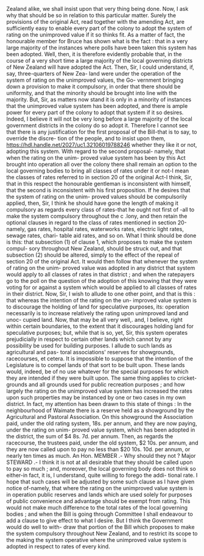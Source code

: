 Zealand alike, we shall insist upon that very thing being done. Now, I ask why that should be so in relation to this particular matter. Surely the provisions of the original Act, read together with the amending Act, are sufficiently easy to enable every part of the colony to adopt the system of rating on the unimproved value if it so thinks fit. As a matter of fact, the honourable member for Bruce has shown what is the fact : that in a very large majority of the instances where polls have been taken this system has been adopted. Well, then, it is therefore evidently probable that, in the course of a very short time a large majority of the local governing districts of New Zealand will have adopted the Act. Then, Sir, I could understand, if, say, three-quarters of New Zea- land were under the operation of the system of rating on the unimproved values, the Go- vernment bringing down a provision to make it compulsory, in order that there should be uniformity, and that the minority should be brought into line with the majority. But, Sir, as matters now stand it is only in a minority of instances that the unimproved value system has been adopted, and there is ample power for every part of the colony to adopt that system if it so desires. Indeed, I believe it will not be very long before a large majority of the local government districts in the colony do so adopt it. Therefore I cannot see that there is any justification for the first proposal of the Bill-that is to say, to override the discre- tion of the people, and to insist upon them, https://hdl.handle.net/2027/uc1.32106019788246 whether they like it or not, adopting this system. With regard to the second proposal- namely, that when the rating on the unim- proved value system has been by this Act brought into operation all over the colony there shall remain an option to the local governing bodies to bring all classes of rates under it or not-I mean the classes of rates referred to in section 20 of the original Act-I think, Sir, that in this respect the honourable gentleman is inconsistent with himself, that the second is inconsistent with his first proposition. If he desires that the system of rating on the unim- proved values should be compulsorily applied, then, Sir, I think he should have gone the length of making it compulsory as regards every class of rates-that he ought not first of -all to make the system compulsory throughout the c .lony, and then retain the optional clauses in regard to the class of rates mentioned in section 20-namely, gas rates, hospital rates, waterworks rates, electric light rates, sewage rates, chari- table aid rates, and so on. What I think should be done is this: that subsection (1) of clause 1, which proposes to make the system compul- sory throughout New Zealand, should be struck out, and that subsection (2) should be altered, simply to the effect of the repeal of section 20 of the original Act. It would then follow that whenever the system of rating on the unim- proved value was adopted in any district that system would apply to all classes of rates in that district ; and when the ratepayers go to the poll on the question of the adoption of this knowing that they were voting for or against a system which would be applied to all classes of rates in their district. Now, Sir, I wish to allude to one other point, and that is this : that whereas the intention of the rating on the un- improved value system is to discourage the holding of land for speculative purposes, its: operation necessarily is to increase relatively the rating upon unimproved land and unoc- cupied land. Now, that may be all very well,. and, I believe, right within certain boundaries, to the extent that it discourages holding land for speculative purposes; but, while that is so, yet, Sir, this system operates prejudicially in respect to certain other lands which cannot by any possibility be used for building purposes. I allude to such lands as agricultural and pas- toral associations' reserves for showgrounds, racecourses, et cetera. It is impossible to suppose that the intention of the Legislature is to compel lands of that sort to be built upon. These lands would, indeed, be of no use whatever for the special purposes for which they are intended if they were built upon. The same thing applies to cricket- grounds and all grounds used for public recreation purposes ; and how largely the rating on the unimproved value system has increased the rates upon such properties may be instanced by one or two cases in my own district. In fact, my attention has been drawn to this state of things : In the neighbourhood of Waimate there is a reserve held as a showground by the Agricultural and Pastoral Association. On this showground the Association paid, under the old rating system, 18s. per annum, and they are now paying, under the rating on unim- proved value system, which has been adopted in the district, the sum of $4 8s. 7d. per annum. Then, as regards the racecourse, the trustees paid, under the old system, $2 10s. per annum, and they are now called upon to pay no less than $20 10s. 10d. per annum, or nearly ten times as much. An Hon. MEMBER .- Why should they not ? Major STEWARD .- I think it is not at all desirable that they should be called upon to pay so much ; and, moreover, the local governing body does not think so either-in fact, it is, I understand, quite willing to forego the addi- tional rate. I hope that such cases will be adjusted by some such clause as I have given notice of-namely, that where the rating on the unimproved value system is in operation public reserves and lands which are used solely for purposes of public convenience and advantage should be exempt from rating. This would not make much difference to the total rates of the local governing bodies ; and when the Bill is going through Committee I shall endeavour to add a clause to give effect to what I desire. But I think the Government would do well to with- draw that portion of the Bill which proposes to make the system compulsory throughout New Zealand, and to restrict its scope to the making the system operative where the unimproved value system is adopted in respect to rates of every kind. 